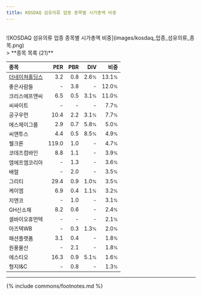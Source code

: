 ```yaml
---
title: KOSDAQ 섬유의류 업종 종목별 시가총액 비중
---
```

<br>
![KOSDAQ 섬유의류 업종 종목별 시가총액 비중](images/kosdaq_업종_섬유의류_종목.png)
<br>
> **종목 목록 (21)**<a id="list"></a>

| **종목** | **PER** | **PBR** | **DIV** | **비중** |
| :------- | ------: | ------: | ------: | -------: |
| [더네이쳐홀딩스](/298540/) | 3.2 | 0.8 | 2.6<small>%</small> | 13.1<small>%</small> |
| 좋은사람들 | - | 3.8 | - | 12.0<small>%</small> |
| 크리스에프앤씨 | 6.5 | 0.5 | 3.1<small>%</small> | 11.0<small>%</small> |
| 씨싸이트 | - | - | - | 7.7<small>%</small> |
| 공구우먼 | 10.4 | 2.2 | 3.1<small>%</small> | 7.7<small>%</small> |
| 에스제이그룹 | 2.9 | 0.7 | 5.8<small>%</small> | 5.0<small>%</small> |
| 씨앤투스 | 4.4 | 0.5 | 8.5<small>%</small> | 4.9<small>%</small> |
| 웰크론 | 119.0 | 1.0 | - | 4.7<small>%</small> |
| 코데즈컴바인 | 8.8 | 1.1 | - | 3.9<small>%</small> |
| 엠에프엠코리아 | - | 1.3 | - | 3.6<small>%</small> |
| 배럴 | - | 2.0 | - | 3.5<small>%</small> |
| 그리티 | 29.4 | 0.9 | 1.0<small>%</small> | 3.5<small>%</small> |
| 케이엠 | 6.9 | 0.4 | 1.1<small>%</small> | 3.2<small>%</small> |
| 지엔코 | - | 1.0 | - | 3.1<small>%</small> |
| GH신소재 | 8.2 | 0.6 | - | 2.4<small>%</small> |
| 셀바이오휴먼텍 | - | - | - | 2.1<small>%</small> |
| 아즈텍WB | - | 0.3 | 1.3<small>%</small> | 2.0<small>%</small> |
| 패션플랫폼 | 3.1 | 0.4 | - | 1.8<small>%</small> |
| 원풍물산 | - | 2.1 | - | 1.8<small>%</small> |
| 에스티오 | 16.3 | 0.9 | 5.1<small>%</small> | 1.6<small>%</small> |
| 형지I&C | - | 0.8 | - | 1.3<small>%</small> |

---
{% include commons/footnotes.md %}